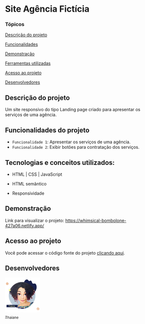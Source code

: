# Site Agência Fictícia

### Tópicos 

[Descrição do projeto](#descrição-do-projeto)

[Funcionalidades](#funcionalidades-do-projeto)

[Demonstração](#demonstração)

[Ferramentas utilizadas](#tecnologias-e-conceitos-utilizados)

[Acesso ao projeto](#acesso-ao-projeto)

[Desenvolvedores](#desenvolvedores)

## Descrição do projeto
Um site responsivo do tipo Landing page criado para apresentar os serviços de uma agência.

## Funcionalidades do projeto

- `Funcionalidade 1`: Apresentar os serviços de uma agência.
- `Funcionalidade 2`: Exibir botões para contratação dos serviços.

## Tecnologias e conceitos utilizados:
- HTML | CSS | JavaScript

- HTML semântico
- Responsividade

## Demonstração

Link para visualizar o projeto:
https://whimsical-bombolone-427a06.netlify.app/

## Acesso ao projeto

Você pode acessar o código fonte do projeto <a href="https://github.com/thaianealm/site-agencia-ficticia">clicando aqui</a>.

## Desenvolvedores

[<img src="./img/Thaiane.png" width=115><br><sub>Thaiane</sub>](https://github.com/thaianealm)
